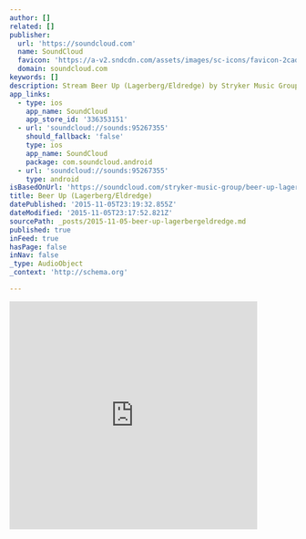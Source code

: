 ```yaml
---
author: []
related: []
publisher:
  url: 'https://soundcloud.com'
  name: SoundCloud
  favicon: 'https://a-v2.sndcdn.com/assets/images/sc-icons/favicon-2cadd14b.ico'
  domain: soundcloud.com
keywords: []
description: Stream Beer Up (Lagerberg/Eldredge) by Stryker Music Group from desktop or your mobile device
app_links:
  - type: ios
    app_name: SoundCloud
    app_store_id: '336353151'
  - url: 'soundcloud://sounds:95267355'
    should_fallback: 'false'
    type: ios
    app_name: SoundCloud
    package: com.soundcloud.android
  - url: 'soundcloud://sounds:95267355'
    type: android
isBasedOnUrl: 'https://soundcloud.com/stryker-music-group/beer-up-lagerberg-eldredge'
title: Beer Up (Lagerberg/Eldredge)
datePublished: '2015-11-05T23:19:32.855Z'
dateModified: '2015-11-05T23:17:52.821Z'
sourcePath: _posts/2015-11-05-beer-up-lagerbergeldredge.md
published: true
inFeed: true
hasPage: false
inNav: false
_type: AudioObject
_context: 'http://schema.org'

---
```

<iframe src="https://cdn.embedly.com/widgets/media.html?src=https%3A%2F%2Fw.soundcloud.com%2Fplayer%2F%3Furl%3Dhttps%253A%252F%252Fapi.soundcloud.com%252Ftracks%252F95267355%26auto_play%3Dfalse%26show_artwork%3Dtrue%26visual%3Dtrue%26origin%3Dtwitter&amp;src_secure=1&amp;url=https%3A%2F%2Fsoundcloud.com%2Fstryker-music-group%2Fbeer-up-lagerberg-eldredge&amp;image=https%3A%2F%2Fi1.sndcdn.com%2Favatars-000025533997-p7ubra-t500x500.jpg&amp;key=b7d04c9b404c499eba89ee7072e1c4f7&amp;type=text%2Fhtml&amp;schema=soundcloud" width="435" height="400" scrolling="no" frameborder="0" allowfullscreen="allowfullscreen" style=""></iframe>